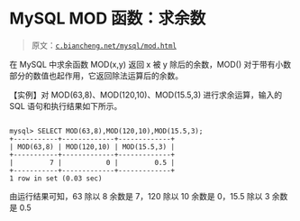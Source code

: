 # MySQL MOD 函数：求余数

> 原文：[`c.biancheng.net/mysql/mod.html`](http://c.biancheng.net/mysql/mod.html)

在 MySQL 中求余函数 MOD(x,y) 返回 x 被 y 除后的余数，MOD() 对于带有小数部分的数值也起作用，它返回除法运算后的余数。

【实例】对 MOD(63,8)、MOD(120,10)、MOD(15.5,3) 进行求余运算，输入的 SQL 语句和执行结果如下所示。

```

mysql> SELECT MOD(63,8),MOD(120,10),MOD(15.5,3);
+-----------+-------------+-------------+
| MOD(63,8) | MOD(120,10) | MOD(15.5,3) |
+-----------+-------------+-------------+
|         7 |           0 |         0.5 |
+-----------+-------------+-------------+
1 row in set (0.03 sec)
```

由运行结果可知，63 除以 8 余数是 7，120 除以 10 余数是 0，15.5 除以 3 余数是 0.5